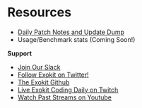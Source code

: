 # Resources
  * [Daily Patch Notes and Update Dump](http://bit.ly/exodump)
  * Usage/Benchmark stats (Coming Soon!)

**Support**
  * [Join Our Slack](https://exoslack.now.sh/)
  * [Follow Exokit on Twitter!](https://twitter.com/webmixedreality)
  * [The Exokit Github](https://github.com/webmixedreality/exokit)
  * [Live Exokit Coding Daily on Twitch](https://www.twitch.tv/avaer)
  * [Watch Past Streams on Youtube](http://bit.ly/exokit-avaer)
    
